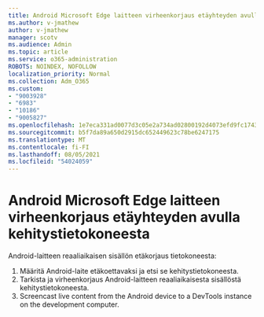 ```yaml
---
title: Android Microsoft Edge laitteen virheenkorjaus etäyhteyden avulla kehitystietokoneesta
ms.author: v-jmathew
author: v-jmathew
manager: scotv
ms.audience: Admin
ms.topic: article
ms.service: o365-administration
ROBOTS: NOINDEX, NOFOLLOW
localization_priority: Normal
ms.collection: Adm_O365
ms.custom:
- "9003928"
- "6983"
- "10186"
- "9005827"
ms.openlocfilehash: 1e7eca331ad0077d3c05e2a734ad02800192d4073efd9fc17431e11b7e691883
ms.sourcegitcommit: b5f7da89a650d2915dc652449623c78be6247175
ms.translationtype: MT
ms.contentlocale: fi-FI
ms.lasthandoff: 08/05/2021
ms.locfileid: "54024059"
---
```

# <a name="use-microsoft-edge-to-remotely-debug-an-android-device-from-a-development-computer"></a>Android Microsoft Edge laitteen virheenkorjaus etäyhteyden avulla kehitystietokoneesta

Android-laitteen reaaliaikaisen sisällön etäkorjaus tietokoneesta:

1. Määritä Android-laite etäkoettavaksi ja etsi se kehitystietokoneesta.
2. Tarkista ja virheenkorjaus Android-laitteen reaaliaikaisesta sisällöstä kehitystietokoneesta.
3. Screencast live content from the Android device to a DevTools instance on the development computer.
